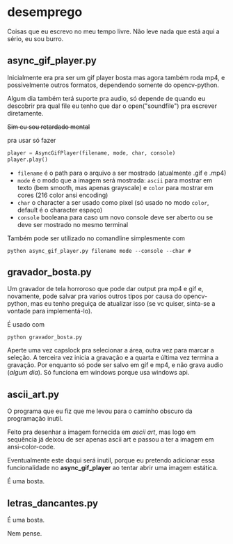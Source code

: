 # desemprego
Coisas que eu escrevo no meu tempo livre. Não leve nada que está aqui a sério, eu sou burro.

## async_gif_player.py
Inicialmente era pra ser um gif player bosta mas agora também roda mp4, e possivelmente outros formatos, dependendo somente do opencv-python. 

Algum dia também terá suporte pra audio, só depende de quando eu descobrir pra qual file eu tenho que dar o open("soundfile") pra escrever diretamente.

~~Sim eu sou retardado mental~~

pra usar só fazer
```python
player = AsyncGifPlayer(filename, mode, char, console)
player.play()
```
- `filename` é o path para o arquivo a ser mostrado (atualmente .gif e .mp4)
- `mode` é o modo que a imagem será mostrada: `ascii` para mostrar em texto (bem smooth, mas apenas grayscale) e `color` para mostrar em cores (216 color ansi encoding)
- `char` o character a ser usado como pixel (só usado no modo `color`, default é o character espaço)
- `console` booleana para caso um novo console deve ser aberto ou se deve ser mostrado no mesmo terminal

Também pode ser utilizado no comandline simplesmente com
```
python async_gif_player.py filename mode --console --char #
```

## gravador_bosta.py
Um gravador de tela horroroso que pode dar output pra mp4 e gif e, novamente, pode salvar pra varios outros tipos por causa do opencv-python, mas eu tenho preguiça de atualizar isso (se vc quiser, sinta-se a vontade para implementá-lo).

É usado com
```
python gravador_bosta.py
```
Aperte uma vez capslock pra selecionar a área, outra vez para marcar a seleção. A terceira vez inicia a gravação e a quarta e última vez termina a gravação.
Por enquanto só pode ser salvo em gif e mp4, e não grava audio (_algum dia_). Só funciona em windows porque usa windows api.

## ascii_art.py
O programa que eu fiz que me levou para o caminho obscuro da programação inutil. 

Feito pra desenhar a imagem fornecida em _ascii art_, mas logo em sequência já deixou de ser apenas ascii art e passou a ter a imagem em ansi-color-code.

Eventualmente este daqui será inutil, porque eu pretendo adicionar essa funcionalidade no **async_gif_player** ao tentar abrir uma imagem estática.

É uma bosta.


## letras_dancantes.py

É uma bosta.

Nem pense.
